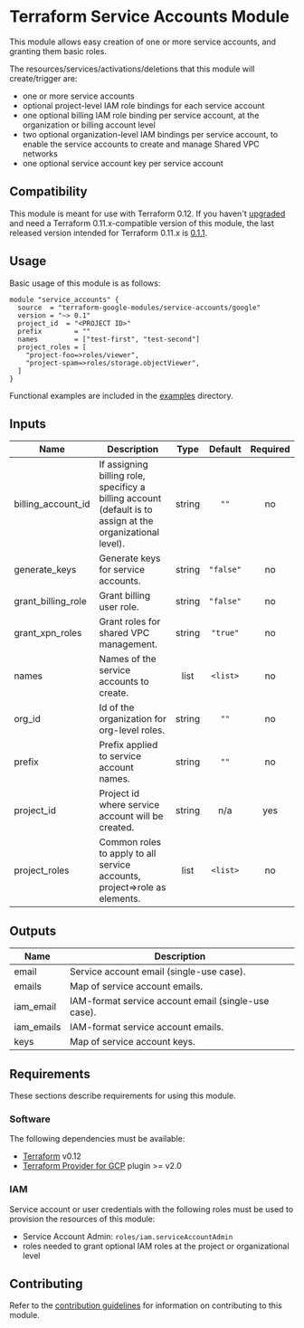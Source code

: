 # Terraform Service Accounts Module

This module allows easy creation of one or more service accounts, and granting them basic roles.

The resources/services/activations/deletions that this module will create/trigger are:

- one or more service accounts
- optional project-level IAM role bindings for each service account
- one optional billing IAM role binding per service account, at the organization or billing account level
- two optional organization-level IAM bindings per service account, to enable the service accounts to create and manage Shared VPC networks
- one optional service account key per service account

## Compatibility

 This module is meant for use with Terraform 0.12. If you haven't [upgraded](https://www.terraform.io/upgrade-guides/0-12.html)
  and need a Terraform 0.11.x-compatible version of this module, the last released version intended for
  Terraform 0.11.x is [0.1.1](https://registry.terraform.io/modules/terraform-google-modules/service-accounts/google/0.1.1).

## Usage

Basic usage of this module is as follows:

```hcl
module "service_accounts" {
  source  = "terraform-google-modules/service-accounts/google"
  version = "~> 0.1"
  project_id  = "<PROJECT ID>"
  prefix        = ""
  names         = ["test-first", "test-second"]
  project_roles = [
    "project-foo=>roles/viewer",
    "project-spam=>roles/storage.objectViewer",
  ]
}
```

Functional examples are included in the
[examples](./examples/) directory.

[^]: (autogen_docs_start)

## Inputs

| Name | Description | Type | Default | Required |
|------|-------------|:----:|:-----:|:-----:|
| billing\_account\_id | If assigning billing role, specificy a billing account (default is to assign at the organizational level). | string | `""` | no |
| generate\_keys | Generate keys for service accounts. | string | `"false"` | no |
| grant\_billing\_role | Grant billing user role. | string | `"false"` | no |
| grant\_xpn\_roles | Grant roles for shared VPC management. | string | `"true"` | no |
| names | Names of the service accounts to create. | list | `<list>` | no |
| org\_id | Id of the organization for org-level roles. | string | `""` | no |
| prefix | Prefix applied to service account names. | string | `""` | no |
| project\_id | Project id where service account will be created. | string | n/a | yes |
| project\_roles | Common roles to apply to all service accounts, project=>role as elements. | list | `<list>` | no |

## Outputs

| Name | Description |
|------|-------------|
| email | Service account email (single-use case). |
| emails | Map of service account emails. |
| iam\_email | IAM-format service account email (single-use case). |
| iam\_emails | IAM-format service account emails. |
| keys | Map of service account keys. |

[^]: (autogen_docs_end)

## Requirements

These sections describe requirements for using this module.

### Software

The following dependencies must be available:

- [Terraform][terraform] v0.12
- [Terraform Provider for GCP][terraform-provider-gcp] plugin >= v2.0

### IAM

Service account or user credentials with the following roles must be used to provision the resources of this module:

- Service Account Admin: `roles/iam.serviceAccountAdmin`
- roles needed to grant optional IAM roles at the project or organizational level

## Contributing

Refer to the [contribution guidelines](./CONTRIBUTING.md) for
information on contributing to this module.

[iam-module]: https://registry.terraform.io/modules/terraform-google-modules/iam/google
[project-factory-module]: https://registry.terraform.io/modules/terraform-google-modules/project-factory/google
[terraform-provider-gcp]: https://www.terraform.io/docs/providers/google/index.html
[terraform]: https://www.terraform.io/downloads.html
